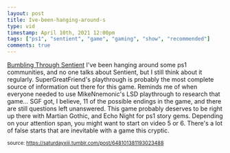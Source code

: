```yaml
---
layout: post
title: Ive-been-hanging-around-s
type: vid
timestamp: April 10th, 2021 12:00pm
tags: ["ps1", "sentient", "game", "gaming", "show", "recommended"]
comments: true
---
```


<p class="npf_link" data-npf='{"type":"link","url":"https://href.li/?http://www.youtube.com/playlist?list=PLaSPgE4K0SB2BfYFVQWQYc_igiW4H2h-N","display_url":"https://href.li/?http://www.youtube.com/playlist?list=PLaSPgE4K0SB2BfYFVQWQYc_igiW4H2h-N","title":"Bumbling Through Sentient","site_name":"YouTube","poster":[{"media_key":"d2e92f38a62c9b0baa3f9854e28a96af:9b1c32f5ffb91e76-d2","type":"image/jpeg","width":168,"height":94}]}'><a href="https://href.li/?http://www.youtube.com/playlist?list=PLaSPgE4K0SB2BfYFVQWQYc_igiW4H2h-N" target="_blank">Bumbling Through Sentient</a>
I've been hanging around some ps1 communities, and no one talks about Sentient, but I still think about it regularly.  
SuperGreatFriend's playthrough is probably the most complete source of information out there for this game.  Reminds me of when everyone needed to use MikeNnemonic's LSD playthrough to research that game&hellip;  SGF got, I believe, 11 of the possible endings in the game, and there are still questions left unanswered.  This game probably deserves to be right up there with Martian Gothic, and Echo Night for ps1 story gems.  
Depending on your attention span, you might want to start on video 5 or 6.  There's a lot of false starts that are inevitable with a game this cryptic.
  
<small>source: https://saturdayxiii.tumblr.com/post/648101381193023488</small>